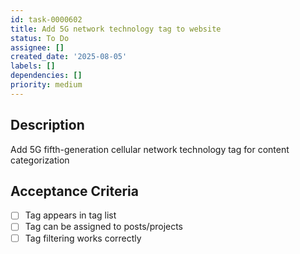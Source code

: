 ```yaml
---
id: task-0000602
title: Add 5G network technology tag to website
status: To Do
assignee: []
created_date: '2025-08-05'
labels: []
dependencies: []
priority: medium
---
```


## Description

Add 5G fifth-generation cellular network technology tag for content categorization

## Acceptance Criteria

- [ ] Tag appears in tag list
- [ ] Tag can be assigned to posts/projects
- [ ] Tag filtering works correctly
